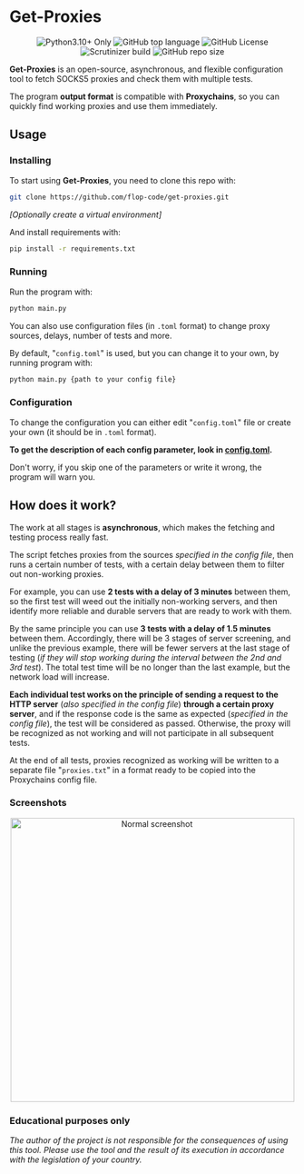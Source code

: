 # Get-Proxies

<p align="center">
  <img alt="Python3.10+ Only" src="https://img.shields.io/badge/Python_3.10%2B-Only-purple">
  <img alt="GitHub top language" src="https://img.shields.io/github/languages/top/flop-code/get-proxies">
  <img alt="GitHub License" src="https://img.shields.io/github/license/flop-code/get-proxies">
  <img alt="Scrutinizer build" src="https://img.shields.io/scrutinizer/build/g/flop-code/get-proxies">
  <img alt="GitHub repo size" src="https://img.shields.io/github/repo-size/flop-code/get-proxies">
</p>


**Get-Proxies** is an open-source, asynchronous, and flexible configuration tool to fetch SOCKS5 proxies and check them with multiple tests.

The program **output format** is compatible with **Proxychains**, so you can quickly find working proxies and use them immediately.

## Usage
### Installing
To start using **Get-Proxies**, you need to clone this repo with:
```sh
git clone https://github.com/flop-code/get-proxies.git
```
*[Optionally create a virtual environment]*

And install requirements with:
```sh
pip install -r requirements.txt
```

### Running
Run the program with:
```sh
python main.py
```

You can also use configuration files (in `.toml` format) to change proxy sources, delays, number of tests and more.

By default, "`config.toml`" is used, but you can change it to your own, by running program with:
```sh
python main.py {path to your config file}
```

### Configuration
To change the configuration you can either edit "`config.toml`" file or create your own (it should be in `.toml` format).

**To get the description of each config parameter, look in [config.toml](config.toml).**

Don't worry, if you skip one of the parameters or write it wrong, the program will warn you.

## How does it work?
The work at all stages is **asynchronous**, which makes the fetching and testing process really fast.

The script fetches proxies from the sources _specified in the config file_, then runs a certain number of tests, with a certain delay between them to filter out non-working proxies.

For example, you can use **2 tests with a delay of 3 minutes** between them, so the first test will weed out the initially non-working servers, and then identify more reliable and durable servers that are ready to work with them.

By the same principle you can use **3 tests with a delay of 1.5 minutes** between them. Accordingly, there will be 3 stages of server screening, and unlike the previous example, there will be fewer servers at the last stage of testing (_if they will stop working during the interval between the 2nd and 3rd test_).
The total test time will be no longer than the last example, but the network load will increase.

**Each individual test works on the principle of sending a request to the HTTP server** (_also specified in the config file_) **through a certain proxy server**, and if the response code is the same as expected (_specified in the config file_), the test will be considered as passed. Otherwise, the proxy will be recognized as not working and will not participate in all subsequent tests.

At the end of all tests, proxies recognized as working will be written to a separate file "`proxies.txt`" in a format ready to be copied into the Proxychains config file.

### Screenshots


<p align="center">
  <img src="https://i.imgur.com/FO3KDGCl.jpg" alt="Normal screenshot" width="500"/>
</p>


### Educational purposes only

*The author of the project is not responsible for the consequences of using this tool. Please use the tool and the result of its execution in accordance with the legislation of your country.*
